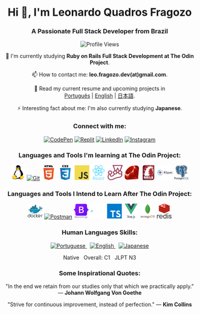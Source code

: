 <h1 align="center">Hi 👋, I'm Leonardo Quadros Fragozo</h1>
<h3 align="center">A Passionate Full Stack Developer from Brazil</h3>

<p align="center"> 
  <img src="https://komarev.com/ghpvc/?username=fragozoleonardo&label=Profile%20views&color=0e75b6&style=flat" alt="Profile Views" />
</p>

<p align="center">
  🌱 I'm currently studying <strong>Ruby on Rails Full Stack Development at The Odin Project</strong>.
</p>

<p align="center">
  📫 How to contact me: <strong>leo.fragozo.dev(at)gmail.com</strong>.
</p>

<p align="center">
  📄 Read my current resume and upcoming projects in <br>
  <a href="https://flowcv.com/resume/lgihjnqlig">Português</a> |
  <a href="https://flowcv.com/resume/i9see6w58l">English</a> |
  <a href="https://flowcv.com/resume/69h8pu2hpt">日本語</a>.
</p>

<p align="center">
  ⚡ Interesting fact about me: I'm also currently studying <strong>Japanese</strong>.
</p>

<h3 align="center">Connect with me:</h3>
<p align="center">
  <a href="https://codepen.io/fragozoleo" target="_blank"><img src="https://raw.githubusercontent.com/rahuldkjain/github-profile-readme-generator/master/src/images/icons/Social/codepen.svg" alt="CodePen" height="40" width="40" /></a>
  <a href="https://replit.com/@FragozoLeonardo" target="_blank"><img src="https://www.vectorlogo.zone/logos/replit/replit-icon.svg" alt="Replit" height="40" width="40" /></a>
  <a href="https://linkedin.com/in/leonardo-fragozo" target="_blank"><img src="https://raw.githubusercontent.com/rahuldkjain/github-profile-readme-generator/master/src/images/icons/Social/linked-in-alt.svg" alt="LinkedIn" height="40" width="40" /></a>
  <a href="https://www.instagram.com/fragozo.leo/" target="_blank"><img src="https://raw.githubusercontent.com/rahuldkjain/github-profile-readme-generator/master/src/images/icons/Social/instagram.svg" alt="Instagram" height="40" width="40" /></a> <br>
</p>

<h3 align="center">Languages and Tools I'm learning at The Odin Project:</h3>
<p align="center">
  <a href="https://www.linux.org/" target="_blank" rel="noreferrer"><img src="https://raw.githubusercontent.com/devicons/devicon/master/icons/linux/linux-original.svg" alt="Linux" width="40" height="40" /></a>
  <a href="https://git-scm.com/" target="_blank" rel="noreferrer"><img src="https://www.vectorlogo.zone/logos/git-scm/git-scm-icon.svg" alt="Git" width="40" height="40" /></a>
  <a href="https://www.w3.org/html/" target="_blank" rel="noreferrer"><img src="https://raw.githubusercontent.com/devicons/devicon/master/icons/html5/html5-original-wordmark.svg" alt="HTML5" width="40" height="40" /></a>
  <a href="https://www.w3schools.com/css/" target="_blank" rel="noreferrer"><img src="https://raw.githubusercontent.com/devicons/devicon/master/icons/css3/css3-original-wordmark.svg" alt="CSS3" width="40" height="40" /></a>
  <a href="https://developer.mozilla.org/en-US/docs/Web/JavaScript" target="_blank" rel="noreferrer"><img src="https://raw.githubusercontent.com/devicons/devicon/master/icons/javascript/javascript-original.svg" alt="JavaScript" width="40" height="40" /></a>
  <a href="https://reactjs.org/" target="_blank" rel="noreferrer"><img src="https://raw.githubusercontent.com/devicons/devicon/master/icons/react/react-original-wordmark.svg" alt="React" width="40" height="40" /></a>
  <a href="https://jestjs.io/" target="_blank" rel="noreferrer"><img src="https://raw.githubusercontent.com/devicons/devicon/master/icons/jest/jest-plain.svg" alt="Jest" width="40" height="40" /></a>
  <a href="https://www.ruby-lang.org/en/" target="_blank" rel="noreferrer"><img src="https://raw.githubusercontent.com/devicons/devicon/master/icons/ruby/ruby-original.svg" alt="Ruby" width="40" height="40" /></a>
  <a href="https://rubyonrails.org" target="_blank" rel="noreferrer"><img src="https://raw.githubusercontent.com/devicons/devicon/master/icons/rails/rails-original-wordmark.svg" alt="Rails" width="40" height="40" /></a>
  <a href="https://rspec.info/" target="_blank" rel="noreferrer"><img src="https://raw.githubusercontent.com/devicons/devicon/master/icons/rspec/rspec-original-wordmark.svg" alt="RSpec" width="40" height="40" /></a>
  <a href="https://www.postgresql.org" target="_blank" rel="noreferrer"><img src="https://raw.githubusercontent.com/devicons/devicon/master/icons/postgresql/postgresql-original-wordmark.svg" alt="PostgreSQL" width="40" height="40" /></a> <br>
</p>

<h3 align="center">Languages and Tools I Intend to Learn After The Odin Project:</h3>
<p align="center">
  <a href="https://www.docker.com/" target="_blank" rel="noreferrer"><img src="https://raw.githubusercontent.com/devicons/devicon/master/icons/docker/docker-original-wordmark.svg" alt="Docker" width="40" height="40" /></a>
  <a href="https://postman.com" target="_blank" rel="noreferrer"><img src="https://www.vectorlogo.zone/logos/getpostman/getpostman-icon.svg" alt="Postman" width="40" height="40" /></a>
  <a href="https://getbootstrap.com/" target="_blank" rel="noreferrer"><img src="https://raw.githubusercontent.com/devicons/devicon/master/icons/bootstrap/bootstrap-original-wordmark.svg" alt="Bootstrap" width="40" height="40" /></a>
  <a href="https://tailwindcss.com/" target="_blank" rel="noreferrer"><img src="https://raw.githubusercontent.com/devicons/devicon/master/icons/tailwindcss/tailwindcss-original-wordmark.svg" alt="Tailwind CSS" width="40" height="40" /></a>
  <a href="https://www.typescriptlang.org/" target="_blank" rel="noreferrer"><img src="https://raw.githubusercontent.com/devicons/devicon/master/icons/typescript/typescript-original.svg" alt="TypeScript" width="40" height="40" /></a>
  <a href="https://vuejs.org/" target="_blank" rel="noreferrer"><img src="https://raw.githubusercontent.com/devicons/devicon/master/icons/vuejs/vuejs-original-wordmark.svg" alt="Vue.js" width="40" height="40" /></a>
  <a href="https://www.mongodb.com/" target="_blank" rel="noreferrer"><img src="https://raw.githubusercontent.com/devicons/devicon/master/icons/mongodb/mongodb-original-wordmark.svg" alt="MongoDB" width="40" height="40" /></a>
  <a href="https://redis.io" target="_blank" rel="noreferrer"><img src="https://raw.githubusercontent.com/devicons/devicon/master/icons/redis/redis-original-wordmark.svg" alt="Redis" width="40" height="40" /></a>
</p>

<h3 align="center">Human Languages Skills:</h3>
<p align="center">
  <a href="https://en.wikipedia.org/wiki/Portuguese_language" target="_blank" rel="noreferrer">
    <img src="https://upload.wikimedia.org/wikipedia/en/0/05/Flag_of_Brazil.svg" alt="Portuguese" width="65" height="40"/>
  </a>
  &nbsp;
  <a href="https://en.wikipedia.org/wiki/English_language" target="_blank" rel="noreferrer">
    <img src="https://upload.wikimedia.org/wikipedia/en/a/a4/Flag_of_the_United_States.svg" alt="English" width="65" height="40"/>
  </a>
  &nbsp;
  <a href="https://en.wikipedia.org/wiki/Japanese_language" target="_blank" rel="noreferrer">
    <img src="https://upload.wikimedia.org/wikipedia/en/9/9e/Flag_of_Japan.svg" alt="Japanese" width="65" height="40">
  </a>
</p>
<p align="center">
  Native
  &nbsp;
  Overall: C1
  &nbsp;
  JLPT N3
</p>

<h3 align="center">Some Inspirational Quotes:</h3>

<p align="center">"In the end we retain from our studies only that which we practically apply." — <strong>Johann Wolfgang Von Goethe</strong> </p>

<p align="center"> "Strive for continuous improvement, instead of perfection." — <strong>Kim Collins</strong> </p>
